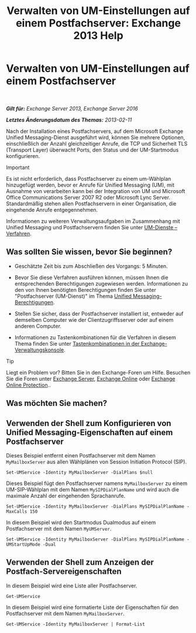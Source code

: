 ﻿---
title: 'Verwalten von UM-Einstellungen auf einem Postfachserver: Exchange 2013 Help'
TOCTitle: Verwalten von UM-Einstellungen auf einem Postfachserver
ms:assetid: 6df4853d-21d2-473f-b0ca-ebc996d8794a
ms:mtpsurl: https://technet.microsoft.com/de-de/library/Aa998815(v=EXCHG.150)
ms:contentKeyID: 50554844
ms.date: 05/22/2018
mtps_version: v=EXCHG.150
f1_keywords:
- Microsoft.Exchange.Management.SnapIn.Esm.Servers.UnifiedMessaging.UMServerPropertiesPropertyPage
ms.translationtype: MT
---

# Verwalten von UM-Einstellungen auf einem Postfachserver

 

_**Gilt für:** Exchange Server 2013, Exchange Server 2016_

_**Letztes Änderungsdatum des Themas:** 2013-02-11_

Nach der Installation eines Postfachservers, auf dem Microsoft Exchange Unified Messaging-Dienst ausgeführt wird, können Sie mehrere Optionen, einschließlich der Anzahl gleichzeitiger Anrufe, die TCP und Sicherheit TLS (Transport Layer) überwacht Ports, den Status und der UM-Startmodus konfigurieren.


> [!IMPORTANT]
> Es ist nicht erforderlich, dass Postfachserver zu einem um-Wählplan hinzugefügt werden, bevor er Anrufe für Unified Messaging (UM), mit Ausnahme von verarbeiten kann bei der Integration von UM und Microsoft Office Communications Server 2007 R2 oder Microsoft Lync Server. Standardmäßig stehen allen Postfachservern in einer Organisation, die eingehende Anrufe entgegennehmen.



Informationen zu weiteren Verwaltungsaufgaben im Zusammenhang mit Unified Messaging und Postfachservern finden Sie unter [UM-Dienste – Verfahren](um-services-procedures-exchange-2013-help.md).

## Was sollten Sie wissen, bevor Sie beginnen?

  - Geschätzte Zeit bis zum Abschließen des Vorgangs: 5 Minuten.

  - Bevor Sie diese Verfahren ausführen können, müssen Ihnen die entsprechenden Berechtigungen zugewiesen werden. Informationen zu den von Ihnen benötigten Berechtigungen finden Sie unter "Postfachserver (UM-Dienst)" im Thema [Unified Messaging-Berechtigungen](unified-messaging-permissions-exchange-2013-help.md).

  - Stellen Sie sicher, dass der Postfachserver installiert ist, entweder auf demselben Computer wie der Clientzugriffsserver oder auf einem anderen Computer.

  - Informationen zu Tastenkombinationen für die Verfahren in diesem Thema finden Sie unter [Tastenkombinationen in der Exchange-Verwaltungskonsole](keyboard-shortcuts-in-the-exchange-admin-center-exchange-online-protection-help.md).


> [!TIP]
> Liegt ein Problem vor? Bitten Sie in den Exchange-Foren um Hilfe. Besuchen Sie die Foren unter <A href="https://go.microsoft.com/fwlink/p/?linkid=60612">Exchange Server</A>, <A href="https://go.microsoft.com/fwlink/p/?linkid=267542">Exchange Online</A> oder <A href="https://go.microsoft.com/fwlink/p/?linkid=285351">Exchange Online Protection</A>..



## Was möchten Sie machen?

## Verwenden der Shell zum Konfigurieren von Unified Messaging-Eigenschaften auf einem Postfachserver

Dieses Beispiel entfernt einen Postfachserver mit dem Namen `MyMailboxServer` aus allen Wählplänen von Session Initiation Protocol (SIP).

    Set-UMService -Identity MyMailboxServer -DialPlans $null

Dieses Beispiel fügt den Postfachserver namens `MyMailboxServer` zu einem UM-SIP-Wählplan mit dem Namen `MySIPDialPlanName` und wird auch die maximale Anzahl der eingehenden Sprachanrufe.

    Set-UMService -Identity MyMailboxServer -DialPlans MySIPDialPlanName -MaxCalls 150 

In diesem Beispiel wird den Startmodus Dualmodus auf einem Postfachserver mit dem Namen `MyUMServer`.

    Set-UMService -Identity MyMailboxServer -DialPlans MySIPDialPlanName -UMStartUpMode -Dual 

## Verwenden der Shell zum Anzeigen der Postfach-Servereigenschaften

In diesem Beispiel wird eine Liste aller Postfachserver.

    Get-UMService

In diesem Beispiel wird eine formatierte Liste der Eigenschaften für den Postfachserver mit dem Namen `MyMailboxServer`.

    Get-UMService -Identity MyMailboxServer | Format-List

